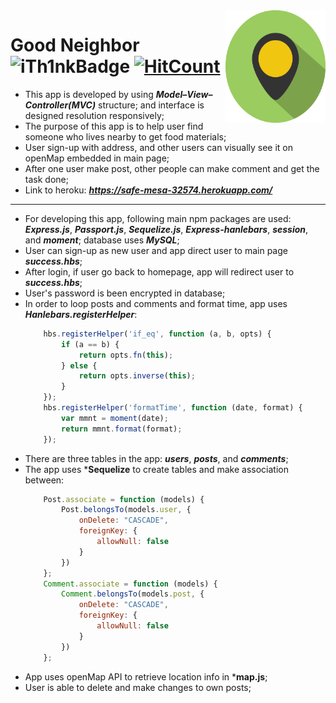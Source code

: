 <img src="./app/public/assets/img/favicon.ico" align="right" width="160px" height="180px"/>

# Good Neighbor ![iTh1nkBadge](https://img.shields.io/badge/-iTh1nk-blue?logo=visual-studio-code) [![HitCount](http://hits.dwyl.com/iTh1nk/project-2.svg)](http://hits.dwyl.com/iTh1nk/project-2) 

* This app is developed by using ***Model–View–Controller(MVC)*** structure; and interface is designed resolution responsively;
* The purpose of this app is to help user find someone who lives nearby to get food materials;
* User sign-up with address, and other users can visually see it on openMap embedded in main page;
* After one user make post, other people can make comment and get the task done;
* Link to heroku: ***https://safe-mesa-32574.herokuapp.com/***
---
* For developing this app, following main npm packages are used: ***Express.js***, ***Passport.js***, ***Sequelize.js***, ***Express-hanlebars***, ***session***, and ***moment***; database uses ***MySQL***;
* User can sign-up as new user and app direct user to main page ***success.hbs***; 
* After login, if user go back to homepage, app will redirect user to ***success.hbs***; 
* User's password is been encrypted in database; 
* In order to loop posts and comments and format time, app uses ***Hanlebars.registerHelper***: 
    ```javascript
        hbs.registerHelper('if_eq', function (a, b, opts) {
            if (a == b) {
                return opts.fn(this);
            } else {
                return opts.inverse(this);
            }
        });
        hbs.registerHelper('formatTime', function (date, format) {
            var mmnt = moment(date);
            return mmnt.format(format);
        });
    ```
* There are three tables in the app: ***users***, ***posts***, and ***comments***;
* The app uses ***Sequelize** to create tables and make association between: 
    ```javascript
        Post.associate = function (models) {
            Post.belongsTo(models.user, {
                onDelete: "CASCADE",
                foreignKey: {
                    allowNull: false
                }
            })
        };
        Comment.associate = function (models) {
            Comment.belongsTo(models.post, {
                onDelete: "CASCADE",
                foreignKey: {
                    allowNull: false
                }
            })
        };
    ```
* App uses openMap API to retrieve location info in ***map.js**;
* User is able to delete and make changes to own posts; 